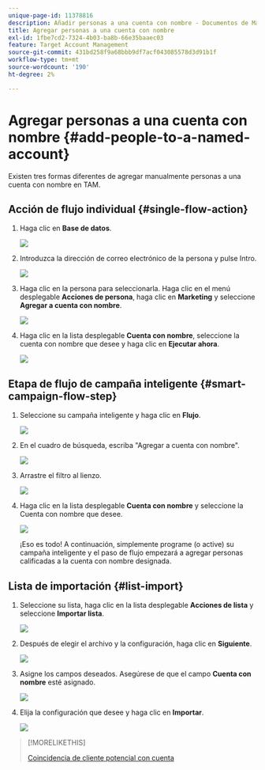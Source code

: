 ```yaml
---
unique-page-id: 11378816
description: Añadir personas a una cuenta con nombre - Documentos de Marketo - Documentación del producto
title: Agregar personas a una cuenta con nombre
exl-id: 1fbe7cd2-7324-4b03-ba8b-66e35baaec03
feature: Target Account Management
source-git-commit: 431bd258f9a68bbb9df7acf043085578d3d91b1f
workflow-type: tm+mt
source-wordcount: '190'
ht-degree: 2%

---
```


# Agregar personas a una cuenta con nombre {#add-people-to-a-named-account}

Existen tres formas diferentes de agregar manualmente personas a una cuenta con nombre en TAM.

## Acción de flujo individual {#single-flow-action}

1. Haga clic en **Base de datos**.

   ![](assets/one-2.png)

1. Introduzca la dirección de correo electrónico de la persona y pulse Intro.

   ![](assets/two.png)

1. Haga clic en la persona para seleccionarla. Haga clic en el menú desplegable **Acciones de persona**, haga clic en **Marketing** y seleccione **Agregar a cuenta con nombre**.

   ![](assets/three.png)

1. Haga clic en la lista desplegable **Cuenta con nombre**, seleccione la cuenta con nombre que desee y haga clic en **Ejecutar ahora**.

   ![](assets/four.png)

## Etapa de flujo de campaña inteligente {#smart-campaign-flow-step}

1. Seleccione su campaña inteligente y haga clic en **Flujo**.

   ![](assets/five.png)

1. En el cuadro de búsqueda, escriba &quot;Agregar a cuenta con nombre&quot;.

   ![](assets/six.png)

1. Arrastre el filtro al lienzo.

   ![](assets/seven.png)

1. Haga clic en la lista desplegable **Cuenta con nombre** y seleccione la Cuenta con nombre que desee.

   ![](assets/eight.png)

   ¡Eso es todo! A continuación, simplemente programe (o active) su campaña inteligente y el paso de flujo empezará a agregar personas calificadas a la cuenta con nombre designada.

## Lista de importación {#list-import}

1. Seleccione su lista, haga clic en la lista desplegable **Acciones de lista** y seleccione **Importar lista**.

   ![](assets/nine.png)

1. Después de elegir el archivo y la configuración, haga clic en **Siguiente**.

   ![](assets/ten.png)

1. Asigne los campos deseados. Asegúrese de que el campo **Cuenta con nombre** esté asignado.

   ![](assets/eleven.png)

1. Elija la configuración que desee y haga clic en **Importar**.

   ![](assets/twelve.png)

>[!MORELIKETHIS]
>
>[Coincidencia de cliente potencial con cuenta](/help/marketo/product-docs/target-account-management/target/named-accounts/lead-to-account-matching.md)
